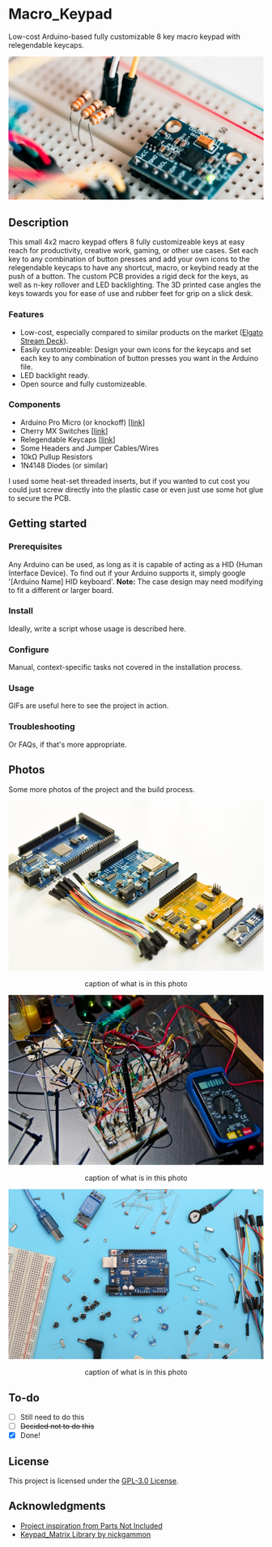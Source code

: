 # Macro_Keypad

Low-cost Arduino-based fully customizable 8 key macro keypad with relegendable keycaps. 

<div align="center">
  <kbd>
    <img src="images/harrison-broadbent-afZVP8xbbw0-unsplash.jpg" />
  </kbd>
</div>

## Description

This small 4x2 macro keypad offers 8 fully customizeable keys at easy reach for productivity, creative work, gaming, or other use cases. Set each key to any combination of button presses and add your own icons to the relegendable keycaps to have any shortcut, macro, or keybind ready at the push of a button. The custom PCB provides a rigid deck for the keys, as well as n-key rollover and LED backlighting. The 3D printed case angles the keys towards you for ease of use and rubber feet for grip on a slick desk.

### Features

- Low-cost, especially compared to similar products on the market ([Elgato Stream Deck](https://www.elgato.com/en/stream-deck)).
- Easily customizeable: Design your own icons for the keycaps and set each key to any combination of button presses you want in the Arduino file.
- LED backlight ready.
- Open source and fully customizeable.

### Components

- Arduino Pro Micro (or knockoff) [[link](https://www.sparkfun.com/products/12640)]
- Cherry MX Switches [[link](https://www.digikey.com/en/products/detail/cherry-americas-llc/MX1A-11NW/91134)]
- Relegendable Keycaps [[link](https://www.amazon.com/dp/B01M023NFK?psc=1)]
- Some Headers and Jumper Cables/Wires
- 10kΩ Pullup Resistors
- 1N4148 Diodes (or similar)

I used some heat-set threaded inserts, but if you wanted to cut cost you could just screw directly into the plastic case or even just use some hot glue to secure the PCB.

## Getting started

### Prerequisites

Any Arduino can be used, as long as it is capable of acting as a HID (Human Interface Device). To find out if your Arduino supports it, simply google '[Arduino Name] HID keyboard'. **Note:** The case design may need modifying to fit a different or larger board.

### Install

Ideally, write a script whose usage is described here.

### Configure

Manual, context-specific tasks not covered in the installation process.

### Usage

GIFs are useful here to see the project in action.

### Troubleshooting

Or FAQs, if that's more appropriate.

## Photos

Some more photos of the project and the build process.

<div align="center">
  <kbd>
    <img src="images/frank-wang-ogxlyCA1BQc-unsplash.jpg" />
  </kbd>
    
  caption of what is in this photo
</div>

<div align="center">
  <kbd>
    <img src="images/nicolas-thomas-3GZi6OpSDcY-unsplash.jpg" />
  </kbd>
    
  caption of what is in this photo
</div>

<div align="center">
  <kbd>
    <img src="images/sahand-babali-owjrvbyXYyc-unsplash.jpg" />
  </kbd>
    
  caption of what is in this photo
</div>

<!--
### Legal disclaimer

Usage of this tool for attacking targets without prior mutual consent is illegal. It is the end user's responsibility to obey all applicable local, state, and federal laws. Developers assume no liability and are not responsible for any misuse or damage caused by this program.
-->
<!--
### See also

- [A simple README.md template](https://gist.github.com/DomPizzie/7a5ff55ffa9081f2de27c315f5018afc)
- [A template to make good README.md](https://gist.github.com/PurpleBooth/109311bb0361f32d87a2)
- [A sample README for all your GitHub projects](https://gist.github.com/fvcproductions/1bfc2d4aecb01a834b46)
- [A simple README.md template to kickstart projects](https://github.com/me-and-company/readme-template)
-->
## To-do

- [ ] Still need to do this
- [ ] ~~Decided not to do this~~
- [x] Done!

## License

This project is licensed under the [GPL-3.0 License](LICENSE).

## Acknowledgments

* [Project inspiration from Parts Not Included](https://www.partsnotincluded.com/diy-stream-deck-mini-macro-keyboard/)
* [Keypad_Matrix Library by nickgammon](https://github.com/nickgammon/Keypad_Matrix)

